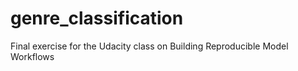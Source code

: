 # genre_classification
Final exercise for the Udacity class on Building Reproducible Model Workflows
